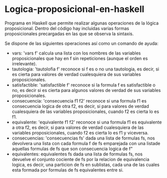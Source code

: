 # Logica-proposicional-en-haskell
Programa en Haskell que permite realizar algunas operaciones de la lógica proposicional.
Dentro del código hay incluidas varias formas proposicionales precargadas en las que se observa la sintaxis.

Se dispone de las siguientes operaciones así como un comando de ayuda:
* vars:  'vars f'  calcula una lista con los nombres de las variables proposicionales que hay en f sin repeticiones (aunque el orden es irrelevante).
* tautologia:  'tautolofia f'  reconoce si f es o no una tautologia, es decir, si es cierta para valores de verdad cualesquiera de sus variables proposicionales.
* satisfactible:  'satisfactible f'  reconoce si la formula f es satisfactible o no, es decir si es cierta para algunos valores de verdad de sus variables proposicionales.
* consecuencia:  'consecuencia f1 f2'  reconoce si una formula f1 es consecuencia logica de otra f2, es decir, si para valores de verdad cualesquiera de las variables proposicionales, cuando f2 es cierta lo es f1.
* equivalente:  'equivalente f1 f2'  reconoce si una formula f1 es equivalente a otra f2, es decir, si para valores de verdad cualesquiera de las variables proposicionales, cuando f2 es cierta lo es f1 y viceversa.
* consecuencias:  'consecuencias fs'  dada una lista de formulas fs, nos devolvera una lista con cada formula f de fs emparejada con una listade aquellas formulas de fs que son consecuencia logica de f"
* equivalentes:  equivalentes fs  dada una lista de formulas fs, nos devuelve el conjunto cociente de fs por la relacion de equivalencia logica, es decir, una particion de fs en sublistas, cada una de las cuales esta formada por formulas de fs equivalentes entre si.
